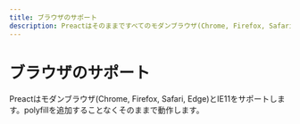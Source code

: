 ```yaml
---
title: ブラウザのサポート
description: Preactはそのままですべてのモダンブラウザ(Chrome, Firefox, Safari, Edge)とIE11をサポートします。
---
```


# ブラウザのサポート

Preactはモダンブラウザ(Chrome, Firefox, Safari, Edge)とIE11をサポートします。polyfillを追加することなくそのままで動作します。
